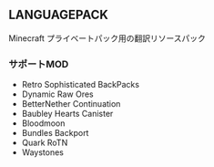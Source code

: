 ## LANGUAGEPACK
Minecraft プライベートパック用の翻訳リソースパック
### サポートMOD
- Retro Sophisticated BackPacks
- Dynamic Raw Ores
- BetterNether Continuation 
- Baubley Hearts Canister
- Bloodmoon
- Bundles Backport
- Quark RoTN
- Waystones
